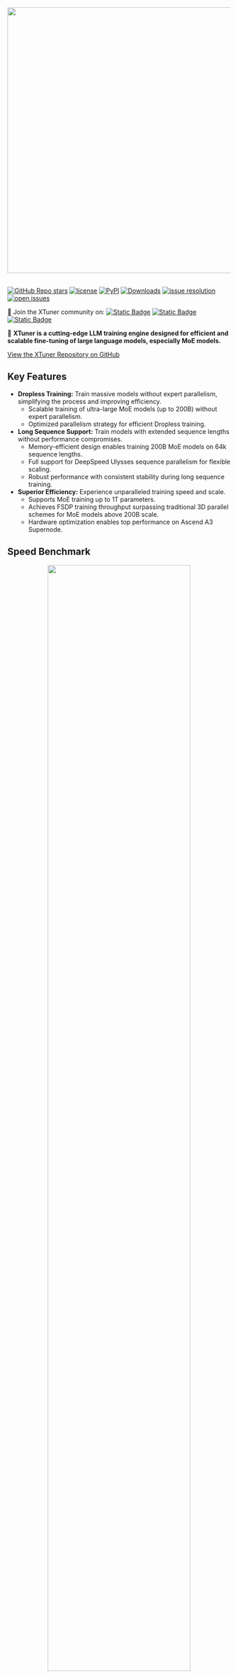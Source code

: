<div align="center">
  <img src="https://github.com/InternLM/lmdeploy/assets/36994684/0cf8d00f-e86b-40ba-9b54-dc8f1bc6c8d8" width="600"/>
  <br /><br />
</div>

[![GitHub Repo stars](https://img.shields.io/github/stars/InternLM/xtuner?style=social)](https://github.com/InternLM/xtuner/stargazers)
[![license](https://img.shields.io/github/license/InternLM/xtuner.svg)](https://github.com/InternLM/xtuner/blob/main/LICENSE)
[![PyPI](https://img.shields.io/pypi/v/xtuner)](https://pypi.org/project/xtuner/)
[![Downloads](https://static.pepy.tech/badge/xtuner)](https://pypi.org/project/xtuner/)
[![issue resolution](https://img.shields.io/github/issues-closed-raw/InternLM/xtuner)](https://github.com/InternLM/xtuner/issues)
[![open issues](https://img.shields.io/github/issues-raw/InternLM/xtuner)](https://github.com/InternLM/xtuner/issues)

👋 Join the XTuner community on: [![Static Badge](https://img.shields.io/badge/-grey?style=social&logo=wechat&label=WeChat)](https://cdn.vansin.top/internlm/xtuner.jpg)
[![Static Badge](https://img.shields.io/badge/-grey?style=social&logo=twitter&label=Twitter)](https://twitter.com/intern_lm)
[![Static Badge](https://img.shields.io/badge/-grey?style=social&logo=discord&label=Discord)](https://discord.gg/xa29JuW87d)

🚀 **XTuner is a cutting-edge LLM training engine designed for efficient and scalable fine-tuning of large language models, especially MoE models.**

[View the XTuner Repository on GitHub](https://github.com/InternLM/xtuner)

## Key Features

*   **Dropless Training:** Train massive models without expert parallelism, simplifying the process and improving efficiency.
    *   Scalable training of ultra-large MoE models (up to 200B) without expert parallelism.
    *   Optimized parallelism strategy for efficient Dropless training.
*   **Long Sequence Support:** Train models with extended sequence lengths without performance compromises.
    *   Memory-efficient design enables training 200B MoE models on 64k sequence lengths.
    *   Full support for DeepSpeed Ulysses sequence parallelism for flexible scaling.
    *   Robust performance with consistent stability during long sequence training.
*   **Superior Efficiency:** Experience unparalleled training speed and scale.
    *   Supports MoE training up to 1T parameters.
    *   Achieves FSDP training throughput surpassing traditional 3D parallel schemes for MoE models above 200B scale.
    *   Hardware optimization enables top performance on Ascend A3 Supernode.

## Speed Benchmark

<div align=center>
  <img src="https://github.com/user-attachments/assets/fa42d587-068d-427b-b88c-25a164b3511c" style="width:80%">
</div>

## What's New

-   **\[2025/09]** XTuner V1 Released! A Next-Generation Training Engine Built for Ultra-Large MoE Models

## XTuner V1: The Future of LLM Training

XTuner V1 is a next-generation LLM training engine specifically designed for ultra-large-scale MoE models. Built for modern research, XTuner V1 is optimized to handle the complexity of today's MoE training scenarios.

## Roadmap

XTuner V1 is committed to continuously improving training efficiency for pre-training, instruction fine-tuning, and reinforcement learning of ultra-large MoE models, with special focus on Ascend NPU optimization.

### Training Engine

Our vision is to establish XTuner V1 as a versatile training backend that seamlessly integrates with the broader open-source ecosystem.

| Model         | GPU (FP8) | GPU (BF16) | NPU (BF16) |
| ------------- | --------- | ---------- | ---------- |
| Intern S1     | ✅        | ✅         | ✅         |
| Intern VL     | ✅        | ✅         | ✅         |
| Qwen3 Dense   | ✅        | ✅         | ✅         |
| Qwen3 MoE     | ✅        | ✅         | ✅         |
| GPT OSS       | ✅        | ✅         | 🚧        |
| Deepseek V3   | ✅        | ✅         | 🚧        |
| KIMI K2       | ✅        | ✅         | 🚧        |

### Algorithm

The algorithm component is actively evolving. We welcome community contributions - with XTuner V1, scale your algorithms to unprecedented sizes!

**Implemented**

*   ✅ **Multimodal Pre-training** - Full support for vision-language model training
*   ✅ **Multimodal Supervised Fine-tuning** - Optimized for instruction following
*   ✅ [GRPO](https://arxiv.org/pdf/2402.03300) - Group Relative Policy Optimization

**Coming Soon**

*   🔄 [MPO](https://arxiv.org/pdf/2411.10442) - Mixed Preference Optimization
*   🔄 [DAPO](https://arxiv.org/pdf/2503.14476) - Dynamic Sampling Policy Optimization
*   🔄 **Multi-turn Agentic RL** - Advanced agent training capabilities

### Inference Engine Integration

Seamless deployment with leading inference frameworks:

-   [x] LMDeploy
-   [ ] vLLM
-   [ ] SGLang

### Data Preparation

*   You can use [GraphGen](https://github.com/open-sciencelab/GraphGen) to create synthetic data for fine-tuning.

## Contributing

We appreciate all contributions to XTuner. Please refer to [CONTRIBUTING.md](.github/CONTRIBUTING.md) for the contributing guideline.

## Acknowledgements

The development of XTuner V1's training engine has been greatly inspired by and built upon the excellent work of the open-source community. We extend our sincere gratitude to the following pioneering projects:

**Training Engine:**

-   [Torchtitan](https://github.com/pytorch/torchtitan) - A PyTorch native platform for training generative AI models
-   [Deepspeed](https://github.com/deepspeedai/DeepSpeed) - Microsoft's deep learning optimization library
-   [MindSpeed](https://gitee.com/ascend/MindSpeed) - Ascend's high-performance training acceleration library
-   [Megatron](https://github.com/NVIDIA/Megatron-LM) - NVIDIA's large-scale transformer training framework

**Reinforcement Learning:**

XTuner V1's reinforcement learning capabilities have been enhanced through insights and best practices from:

-   [veRL](https://github.com/volcengine/verl) - Volcano Engine Reinforcement Learning for LLMs
-   [SLIME](https://github.com/THUDM/slime) - THU's scalable RLHF implementation
-   [AReal](https://github.com/inclusionAI/AReaL) - Ant Reasoning Reinforcement Learning for LLMs
-   [OpenRLHF](https://github.com/OpenRLHF/OpenRLHF) - An Easy-to-use, Scalable and High-performance RLHF Framework based on Ray

We are deeply grateful to all contributors and maintainers of these projects for advancing the field of large-scale model training.

## Citation

```bibtex
@misc{2023xtuner,
    title={XTuner: A Toolkit for Efficiently Fine-tuning LLM},
    author={XTuner Contributors},
    howpublished = {\url{https://github.com/InternLM/xtuner}},
    year={2023}
}
```

## License

This project is released under the [Apache License 2.0](LICENSE). Please also adhere to the Licenses of models and datasets being used.